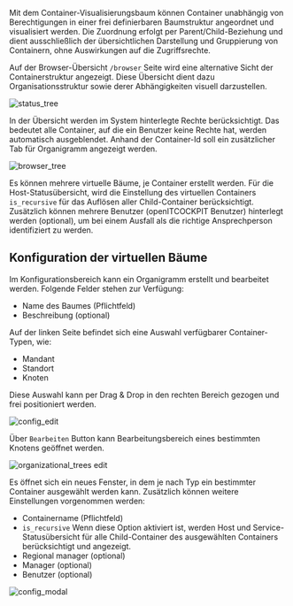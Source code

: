 Mit dem Container-Visualisierungsbaum können Container unabhängig von Berechtigungen in einer frei definierbaren
Baumstruktur angeordnet und visualisiert werden. Die Zuordnung erfolgt per Parent/Child-Beziehung und dient
ausschließlich der übersichtlichen Darstellung und Gruppierung von Containern, ohne Auswirkungen auf die Zugriffsrechte.

Auf der Browser-Übersicht `/browser` Seite wird eine alternative Sicht der Containerstruktur angezeigt. Diese Übersicht
dient dazu Organisationsstruktur sowie derer Abhängigkeiten visuell darzustellen.

![status_tree](/images/organizational_trees/status_tree.png)

In der Übersicht werden im System hinterlegte Rechte berücksichtigt. Das bedeutet alle Container, auf die ein Benutzer
keine Rechte hat, werden automatisch ausgeblendet. Anhand der Container-Id soll ein zusätzlicher Tab für Organigramm angezeigt werden.

![browser_tree](/images/organizational_trees/browser_tree.png)

Es können mehrere virtuelle Bäume, je Container erstellt werden. Für die
Host-Statusübersicht, wird die Einstellung des virtuellen Containers `is_recursive` für das Auflösen aller
Child-Container
berücksichtigt. Zusätzlich können mehrere Benutzer (openITCOCKPIT Benutzer) hinterlegt werden (optional), um bei einem
Ausfall als die richtige Ansprechperson identifiziert zu werden.

## Konfiguration der virtuellen Bäume

Im Konfigurationsbereich kann ein Organigramm erstellt und bearbeitet werden. Folgende Felder stehen zur Verfügung:

* Name des Baumes (Pflichtfeld)
* Beschreibung (optional)

Auf der linken Seite befindet sich eine Auswahl verfügbarer Container-Typen, wie:

* Mandant
* Standort
* Knoten

Diese Auswahl kann per Drag & Drop in den rechten Bereich gezogen und frei positioniert werden.

![config_edit](/images/organizational_trees/config_edit.png)

Über `Bearbeiten` Button kann Bearbeitungsbereich eines bestimmten Knotens geöffnet werden.

![organizational_trees edit](/images/organizational_trees/edit.png)

Es öffnet sich ein neues Fenster, in dem je nach Typ ein bestimmter Container ausgewählt werden kann. Zusätzlich können
weitere Einstellungen vorgenommen werden:

* Containername (Pflichtfeld)
* `is_recursive` Wenn diese Option aktiviert ist, werden Host und Service-Statusübersicht für alle Child-Container des
  ausgewählten Containers berücksichtigt und angezeigt.
* Regional manager (optional)
* Manager (optional)
* Benutzer (optional)

![config_modal](/images/organizational_trees/config_modal.png)
